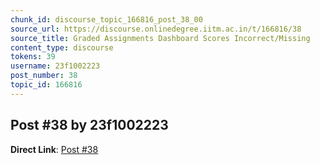 ```yaml
---
chunk_id: discourse_topic_166816_post_38_00
source_url: https://discourse.onlinedegree.iitm.ac.in/t/166816/38
source_title: Graded Assignments Dashboard Scores Incorrect/Missing
content_type: discourse
tokens: 39
username: 23f1002223
post_number: 38
topic_id: 166816
---
```


## Post #38 by 23f1002223

**Direct Link**: [Post #38](https://discourse.onlinedegree.iitm.ac.in/t/166816/38)
